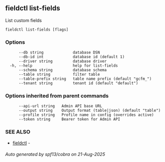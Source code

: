 ## fieldctl list-fields

List custom fields

```
fieldctl list-fields [flags]
```

### Options

```
      --db string             database DSN
      --db-id int             database id (default 1)
      --driver string         database driver
  -h, --help                  help for list-fields
      --schema string         database schema
      --table string          filter table
      --table-prefix string   table name prefix (default "gcfm_")
      --tenant string         tenant id (default "default")
```

### Options inherited from parent commands

```
      --api-url string   Admin API base URL
      --output string    Output format (table|json) (default "table")
      --profile string   Profile name in config (overrides active)
      --token string     Bearer token for Admin API
```

### SEE ALSO

* [fieldctl](fieldctl.md)	 - 

###### Auto generated by spf13/cobra on 21-Aug-2025
